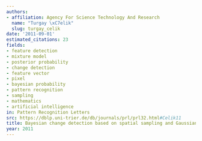 ```yaml
---
authors:
- affiliation: Agency For Science Technology And Research
  name: "Turgay \xC7elik"
  slug: turgay_celik
date: '2011-09-01'
estimated_citations: 23
fields:
- feature detection
- mixture model
- posterior probability
- change detection
- feature vector
- pixel
- bayesian probability
- pattern recognition
- sampling
- mathematics
- artificial intelligence
in: Pattern Recognition Letters
src: https://dblp.uni-trier.de/db/journals/prl/prl32.html#Celik11
title: Bayesian change detection based on spatial sampling and Gaussian mixture model
year: 2011
---
```

